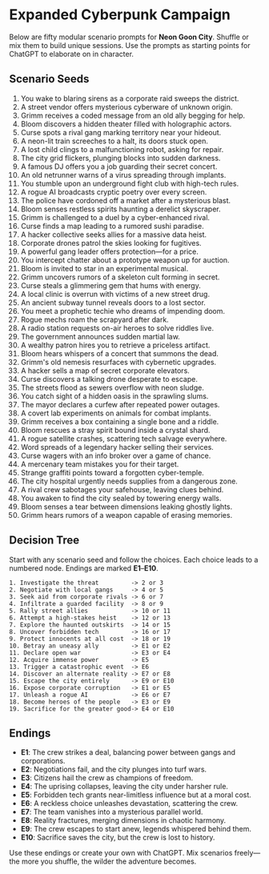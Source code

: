 # Expanded Cyberpunk Campaign

Below are fifty modular scenario prompts for **Neon Goon City**. Shuffle or mix them to build unique sessions. Use the prompts as starting points for ChatGPT to elaborate on in character.

## Scenario Seeds
1. You wake to blaring sirens as a corporate raid sweeps the district.
2. A street vendor offers mysterious cyberware of unknown origin.
3. Grimm receives a coded message from an old ally begging for help.
4. Bloom discovers a hidden theater filled with holographic actors.
5. Curse spots a rival gang marking territory near your hideout.
6. A neon-lit train screeches to a halt, its doors stuck open.
7. A lost child clings to a malfunctioning robot, asking for repair.
8. The city grid flickers, plunging blocks into sudden darkness.
9. A famous DJ offers you a job guarding their secret concert.
10. An old netrunner warns of a virus spreading through implants.
11. You stumble upon an underground fight club with high-tech rules.
12. A rogue AI broadcasts cryptic poetry over every screen.
13. The police have cordoned off a market after a mysterious blast.
14. Bloom senses restless spirits haunting a derelict skyscraper.
15. Grimm is challenged to a duel by a cyber-enhanced rival.
16. Curse finds a map leading to a rumored sushi paradise.
17. A hacker collective seeks allies for a massive data heist.
18. Corporate drones patrol the skies looking for fugitives.
19. A powerful gang leader offers protection—for a price.
20. You intercept chatter about a prototype weapon up for auction.
21. Bloom is invited to star in an experimental musical.
22. Grimm uncovers rumors of a skeleton cult forming in secret.
23. Curse steals a glimmering gem that hums with energy.
24. A local clinic is overrun with victims of a new street drug.
25. An ancient subway tunnel reveals doors to a lost sector.
26. You meet a prophetic techie who dreams of impending doom.
27. Rogue mechs roam the scrapyard after dark.
28. A radio station requests on-air heroes to solve riddles live.
29. The government announces sudden martial law.
30. A wealthy patron hires you to retrieve a priceless artifact.
31. Bloom hears whispers of a concert that summons the dead.
32. Grimm's old nemesis resurfaces with cybernetic upgrades.
33. A hacker sells a map of secret corporate elevators.
34. Curse discovers a talking drone desperate to escape.
35. The streets flood as sewers overflow with neon sludge.
36. You catch sight of a hidden oasis in the sprawling slums.
37. The mayor declares a curfew after repeated power outages.
38. A covert lab experiments on animals for combat implants.
39. Grimm receives a box containing a single bone and a riddle.
40. Bloom rescues a stray spirit bound inside a crystal shard.
41. A rogue satellite crashes, scattering tech salvage everywhere.
42. Word spreads of a legendary hacker selling their services.
43. Curse wagers with an info broker over a game of chance.
44. A mercenary team mistakes you for their target.
45. Strange graffiti points toward a forgotten cyber-temple.
46. The city hospital urgently needs supplies from a dangerous zone.
47. A rival crew sabotages your safehouse, leaving clues behind.
48. You awaken to find the city sealed by towering energy walls.
49. Bloom senses a tear between dimensions leaking ghostly lights.
50. Grimm hears rumors of a weapon capable of erasing memories.

## Decision Tree
Start with any scenario seed and follow the choices. Each choice leads to a numbered node. Endings are marked **E1**–**E10**.

```
1. Investigate the threat         -> 2 or 3
2. Negotiate with local gangs     -> 4 or 5
3. Seek aid from corporate rivals -> 6 or 7
4. Infiltrate a guarded facility  -> 8 or 9
5. Rally street allies            -> 10 or 11
6. Attempt a high-stakes heist    -> 12 or 13
7. Explore the haunted outskirts  -> 14 or 15
8. Uncover forbidden tech         -> 16 or 17
9. Protect innocents at all cost  -> 18 or 19
10. Betray an uneasy ally         -> E1 or E2
11. Declare open war              -> E3 or E4
12. Acquire immense power         -> E5
13. Trigger a catastrophic event  -> E6
14. Discover an alternate reality -> E7 or E8
15. Escape the city entirely      -> E9 or E10
16. Expose corporate corruption   -> E1 or E5
17. Unleash a rogue AI            -> E6 or E7
18. Become heroes of the people   -> E3 or E9
19. Sacrifice for the greater good-> E4 or E10
```

## Endings
- **E1**: The crew strikes a deal, balancing power between gangs and corporations.
- **E2**: Negotiations fail, and the city plunges into turf wars.
- **E3**: Citizens hail the crew as champions of freedom.
- **E4**: The uprising collapses, leaving the city under harsher rule.
- **E5**: Forbidden tech grants near-limitless influence but at a moral cost.
- **E6**: A reckless choice unleashes devastation, scattering the crew.
- **E7**: The team vanishes into a mysterious parallel world.
- **E8**: Reality fractures, merging dimensions in chaotic harmony.
- **E9**: The crew escapes to start anew, legends whispered behind them.
- **E10**: Sacrifice saves the city, but the crew is lost to history.

Use these endings or create your own with ChatGPT. Mix scenarios freely—the more you shuffle, the wilder the adventure becomes.
